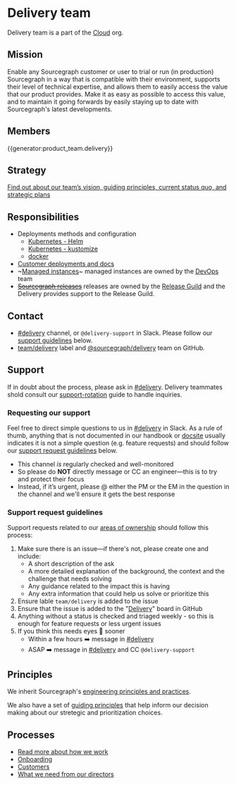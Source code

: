 # Delivery team

Delivery team is a part of the [Cloud](../index.md) org.

## Mission

Enable any Sourcegraph customer or user to trial or run (in production) Sourcegraph in a way that is compatible with their environment, supports their level of technical expertise, and allows them to easily access the value that our product provides. Make it as easy as possible to access this value, and to maintain it going forwards by easily staying up to date with Sourcegraph's latest developments.

## Members

{{generator:product_team.delivery}}

## Strategy

[Find out about our team’s vision, guiding principles, current status quo, and strategic plans](../../../../../strategy-goals/strategy/cloud/delivery/index.md)

## Responsibilities

- Deployments methods and configuration
  - [Kubernetes - Helm](./deployment/helm.md)
  - [Kubernetes - kustomize](https://github.com/sourcegraph/deploy-sourcegraph)
  - [docker](https://github.com/sourcegraph/deploy-sourcegraph-docker)
- [Customer deployments and docs](https://docs.sourcegraph.com/admin/install)
- ~[Managed instances](../devops/managed/index.md)~ managed instances are owned by the [DevOps] team
- ~~[Sourcegraph releases](../../process/releases/index.md)~~ releases are owned by the [Release Guild](../../process/releases/release_guild.md) and the Delivery provides support to the Release Guild.

## Contact

- [#delivery](https://sourcegraph.slack.com/archives/C02E4HE42BX) channel, or `@delivery-support` in Slack. Please follow our [support guidelines](#support-request-guidelines) below.
- [team/delivery](https://github.com/sourcegraph/sourcegraph/labels/team%2Fdelivery) label and [@sourcegraph/delivery](https://github.com/orgs/sourcegraph/teams/delivery) team on GitHub.

## Support

If in doubt about the process, please ask in [#delivery](https://sourcegraph.slack.com/archives/C02E4HE42BX). Delivery teammates shold consult our [support-rotation](./processes.md#support-rotation) guide to handle inquiries.

### Requesting our support

Feel free to direct simple questions to us in [#delivery](https://sourcegraph.slack.com/archives/C02E4HE42BX) in Slack. As a rule of thumb, anything that is not documented in our handbook or [docsite](https://docs.sourcegraph.com/) usually indicates it is not a simple question (e.g. feature requests) and should follow our [support request guidelines](./#support-request-guidelines) below.

- This channel _is_ regularly checked and well-monitored
- So please do **NOT** directly message or CC an engineer—this is to try and protect their focus
- Instead, if it’s urgent, please @ either the PM or the EM in the question in the channel and we'll ensure it gets the best response

### Support request guidelines

Support requests related to our [areas of ownership](index.md#responsibilities) should follow this process:

1. Make sure there is an issue—if there's not, please create one and include:
   - A short description of the ask
   - A more detailed explanation of the background, the context and the challenge that needs solving
   - Any guidance related to the impact this is having
   - Any extra information that could help us solve or prioritize this
2. Ensure lable `team/delivery` is added to the issue
3. Ensure that the issue is added to the "[Delivery](https://github.com/orgs/sourcegraph/projects/205)" board in GitHub
4. Anything without a status is checked and triaged weekly - so this is enough for feature requests or less urgent issues
5. If you think this needs eyes 👀 sooner
   - Within a few hours ➡️ message in [#delivery](https://sourcegraph.slack.com/archives/C02E4HE42BX)
   - ASAP ➡️ message in [#delivery](https://sourcegraph.slack.com/archives/C02E4HE42BX) and CC `@delivery-support`

<!-- ## Growth plan

TODO

## Tech stack

TODO-->

## Principles

We inherit Sourcegraph's [engineering principles and practices](../../process/principles-and-practices.md).

We also have a set of [guiding principles](../../../../../strategy-goals/strategy/cloud/delivery/index.md#guiding-principles) that help inform our decision making about our stretegic and prioritization choices.

## Processes

- [Read more about how we work](processes.md)
- [Onboarding](onboarding.md)
- [Customers](customers/index.md)
- [What we need from our directors](delivery-directors.md)

[devops]: ../devops/index.md
